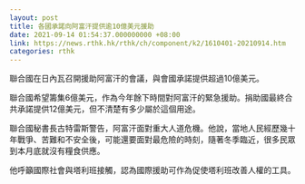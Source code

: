 ```yaml
---
layout: post
title: 各國承諾向阿富汗提供逾10億美元援助
date: 2021-09-14 01:54:37.000000000 +08:00
link: https://news.rthk.hk/rthk/ch/component/k2/1610401-20210914.htm
categories: rthk
---
```


聯合國在日內瓦召開援助阿富汗的會議，與會國承諾提供超過10億美元。

聯合國希望籌集6億美元，作為今年餘下時間對阿富汗的緊急援助。捐助國最終合共承諾提供12億美元，但不清楚有多少屬於這個用途。 

聯合國秘書長古特雷斯警告，阿富汗面對重大人道危機。他說，當地人民經歷幾十年戰爭、苦難和不安全後，可能還要面對最危險的時刻，隨著冬季臨近，很多民眾到本月底就沒有糧食供應。

他呼籲國際社會與塔利班接觸，認為國際援助可作為促使塔利班改善人權的工具。
